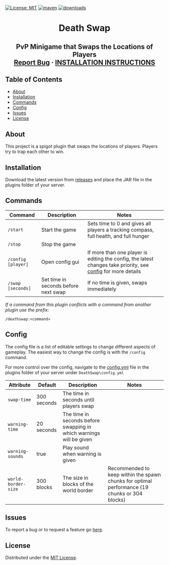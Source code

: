 [![License: MIT](https://img.shields.io/badge/License-MIT-brightgreen.svg)](https://github.com/KaiNakamura/DeathSwap/blob/master/LICENSE)
[![maven](https://github.com/KaiNakamura/DeathSwap/workflows/maven/badge.svg)](https://github.com/KaiNakamura/DeathSwap/actions)
[![downloads](https://img.shields.io/github/downloads/KaiNakamura/DeathSwap/total)](https://github.com/KaiNakamura/DeathSwap/releases)

<p align="center">
	<h1 align="center">Death Swap</h1>
	<h2 align="center">
		PvP Minigame that Swaps the Locations of Players
		<br />
		<a href="https://github.com/KaiNakamura/DeathSwap/issues">Report Bug</a>
		·
		<a href="#installation"><b>INSTALLATION INSTRUCTIONS</b></a>
	</h2>
</p>

## Table of Contents

* [About](#about)
* [Installation](#installation)
* [Commands](#commands)
* [Config](#config)
* [Issues](#issues)
* [License](#license)

## About

This project is a spigot plugin that swaps the locations of players. Players try to trap each other to win.

## Installation

Download the latest version from [releases](https://github.com/KaiNakamura/DeathSwap/releases) and place the JAR file in the plugins folder of your server.

## Commands

| Command | Description | Notes |
| --- | --- | --- |
| `/start` | Start the game | Sets time to 0 and gives all players a tracking compass, full health, and full hunger |
| `/stop` | Stop the game | |
| `/config [player]` | Open config gui | If more than one player is editing the config, the latest changes take priority, see [config](#config) for more details |
| `/swap [seconds]` | Set time in seconds before next swap | If no time is given, swaps immediately |

*If a command from this plugin conflicts with a command from another plugin use the prefix:*

`/deathswap:<command>`

## Config

The config file is a list of editable settings to change different aspects of gameplay. The easiest way to change the config is with the `/config` command.

For more control over the config, navigate to the [config.yml](https://github.com/KaiNakamura/DeathSwap/blob/master/src/main/resources/config.yml) file in the plugins folder of your server under `DeathSwap\config.yml`

| Attribute | Default | Description | Notes |
| --- | --- | --- | --- |
| `swap-time` | 300 seconds | The time in seconds until players swap | |
| `warning-time` | 20 seconds | The time in seconds before swapping in which warnings will be given | |
| `warning-sounds` | true | Play sound when warning is given | |
| `world-border-size` | 300 blocks | The size in blocks of the world border | Recommended to keep within the spawn chunks for optimal performance (19 chunks or 304 blocks) |

## Issues

To report a bug or to request a feature go [here](https://github.com/KaiNakamura/DeathSwap/issues).

## License

Distributed under the [MIT License](https://github.com/KaiNakamura/DeathSwap/blob/master/LICENSE).
